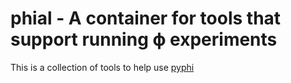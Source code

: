 # phial - A container for tools that support running ϕ experiments

This is a collection of tools to help use
[pyphi](https://pyphi.readthedocs.io/en/latest/ "Calculator for Phi as
described in Integration Information Theory 3.0")

